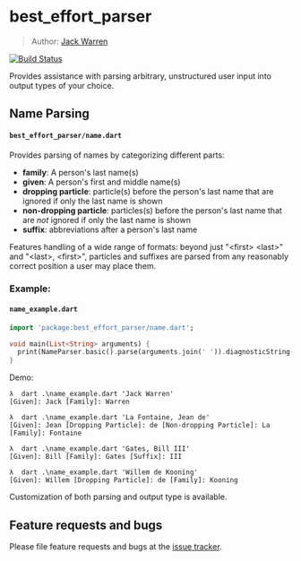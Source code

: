 # best_effort_parser

> Author: [Jack Warren][author site]

[![Build Status](https://travis-ci.com/jack-r-warren/best_effort_parser.svg?branch=master)](https://travis-ci.com/jack-r-warren/best_effort_parser)

Provides assistance with parsing arbitrary, unstructured user input into output types of your choice.

## Name Parsing
#### `best_effort_parser/name.dart`

Provides parsing of names by categorizing different parts:
- **family**: A person's last name(s)
- **given**: A person's first and middle name(s)
- **dropping particle**: particle(s) before the person's last name that are ignored if only the last name is shown
- **non-dropping particle**: particles(s) before the person's last name that are *not* ignored if only the last name is shown
- **suffix**: abbreviations after a person's last name

Features handling of a wide range of formats: beyond just "\<first> \<last>" and "\<last>, \<first>", particles and suffixes are parsed from any reasonably correct position a user may place them.

### Example:
#### `name_example.dart`

```dart
import 'package:best_effort_parser/name.dart';

void main(List<String> arguments) {
  print(NameParser.basic().parse(arguments.join(' ')).diagnosticString());
}
```

Demo:
```text
λ  dart .\name_example.dart 'Jack Warren'
[Given]: Jack [Family]: Warren

λ  dart .\name_example.dart 'La Fontaine, Jean de'
[Given]: Jean [Dropping Particle]: de [Non-dropping Particle]: La [Family]: Fontaine

λ  dart .\name_example.dart 'Gates, Bill III'
[Given]: Bill [Family]: Gates [Suffix]: III

λ  dart .\name_example.dart 'Willem de Kooning'
[Given]: Willem [Dropping Particle]: de [Family]: Kooning
```

Customization of both parsing and output type is available.

## Feature requests and bugs

Please file feature requests and bugs at the [issue tracker][tracker].

[author site]: https://jackwarren.info
[tracker]: https://github.com/jack-r-warren/best_effort_parser/issues
